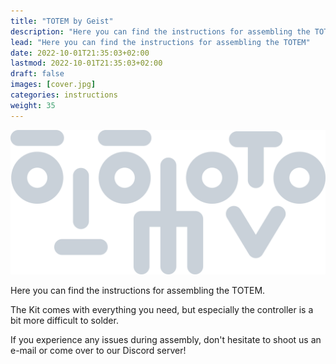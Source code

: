 ```yaml
---
title: "TOTEM by Geist"
description: "Here you can find the instructions for assembling the TOTEM."
lead: "Here you can find the instructions for assembling the TOTEM"
date: 2022-10-01T21:35:03+02:00
lastmod: 2022-10-01T21:35:03+02:00
draft: false
images: [cover.jpg]
categories: instructions
weight: 35
---
```


![logo](logo.svg)

Here you can find the instructions for assembling the TOTEM.

The Kit comes with everything you need, but especially the controller is a bit more difficult to solder.

If you experience any issues during assembly, don't hesitate to shoot us an e-mail or come over to our Discord server!